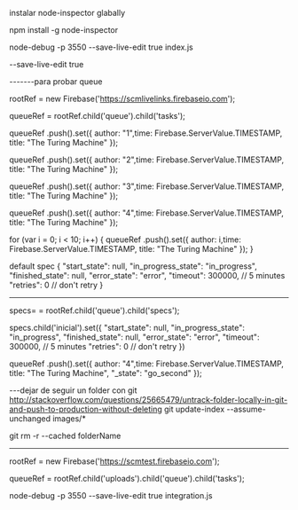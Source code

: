 instalar node-inspector glabally

npm install -g node-inspector

node-debug -p 3550 --save-live-edit true index.js

--save-live-edit true

-------para probar queue

rootRef = new Firebase('https://scmlivelinks.firebaseio.com');

queueRef = rootRef.child('queue').child('tasks');

queueRef .push().set({
     author: "1",time: Firebase.ServerValue.TIMESTAMP,
     title: "The Turing Machine"
  });

queueRef .push().set({
     author: "2",time: Firebase.ServerValue.TIMESTAMP,
     title: "The Turing Machine"
  });

queueRef .push().set({
     author: "3",time: Firebase.ServerValue.TIMESTAMP,
     title: "The Turing Machine"
  });


queueRef .push().set({
     author: "4",time: Firebase.ServerValue.TIMESTAMP,
     title: "The Turing Machine"
  });

  for (var i = 0; i < 10; i++) {
    queueRef .push().set({
     author: i,time: Firebase.ServerValue.TIMESTAMP,
     title: "The Turing Machine"
  });
}

default spec
{
    "start_state": null,
    "in_progress_state": "in_progress",
    "finished_state": null,
    "error_state": "error",
    "timeout": 300000, // 5 minutes
    "retries": 0 // don't retry
  }



---------------------------------

specs=  = rootRef.child('queue').child('specs');

specs.child('inicial').set({
    "start_state": null,
    "in_progress_state": "in_progress",
    "finished_state": null,
    "error_state": "error",
    "timeout": 300000, // 5 minutes
    "retries": 0 // don't retry
  })




queueRef .push().set({
     author: "4",time: Firebase.ServerValue.TIMESTAMP,
     title: "The Turing Machine", "_state": "go_second"
  });

  ---dejar de seguir un folder con git
http://stackoverflow.com/questions/25665479/untrack-folder-locally-in-git-and-push-to-production-without-deleting
  git update-index --assume-unchanged images/*

  git rm -r --cached folderName

  ----------------------

  rootRef = new Firebase('https://scmtest.firebaseio.com');

queueRef = rootRef.child('uploads').child('queue').child('tasks');


node-debug -p 3550 --save-live-edit true integration.js